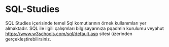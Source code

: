 # SQL-Studies
SQL Studies  içerisinde temel Sql komutlarının örnek kullanımları yer almaktadır. 
SQL ile ilgili çalışmları bilgisayarınıza pqadmin kurulumu veyahut https://www.w3schools.com/sql/default.asp sitesi üzerinden gerçekleştirebilirsiniz. 
